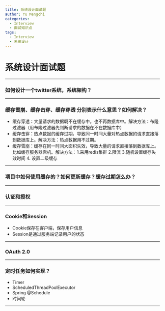 ```yaml
---
title: 系统设计面试题
author: Yu Mengchi
categories:
  - Interview 
  - 面试知识点
tags:
  - Interview
  - 系统设计
---
```

  
# 系统设计面试题

---

### 如何设计一个twitter系统，系统架构？


---

### 缓存雪崩、缓存击穿、缓存穿透 分别表示什么意思？如何解决？

- 缓存穿透：大量请求的数据既不在缓存中，也不再数据库中。解决方法：布隆过滤器（用布隆过滤器先判断请求的数据在不在数据库中）
- 缓存击穿：热点数据的缓存过期，导致同一时间大量对热点数据的请求直接落到数据库上。解决方法：热点数据用不过期。
- 缓存雪崩：缓存在同一时间大面积失效，导致大量的请求直接落到数据库上。比如缓存服务器宕机。解决方法：1.采用redis集群 2.限流 3.随机设置缓存失效时间 4. 设置二级缓存


---

### 项目中如何使用缓存的？如何更新缓存？缓存过期怎么办？

---

### 认证和授权



---

### Cookie和Session

- Cookie保存在客户端，保存用户信息
- Session是通过服务端记录用户的状态

---

### OAuth 2.0

---

### 定时任务如何实现？

- Timer
- ScheduledThreadPoolExecutor
- Spring @Schedule
- 时间轮

---



